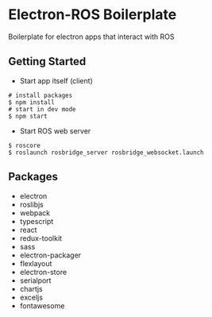 # Electron-ROS Boilerplate

Boilerplate for electron apps that interact with ROS

## Getting Started

- Start app itself (client)
```shell
# install packages
$ npm install
# start in dev mode
$ npm start
```

- Start ROS web server
```shell
$ roscore
$ roslaunch rosbridge_server rosbridge_websocket.launch
```

## Packages

- electron
- roslibjs
- webpack
- typescript
- react
- redux-toolkit
- sass
- electron-packager
- flexlayout
- electron-store
- serialport
- chartjs
- exceljs
- fontawesome